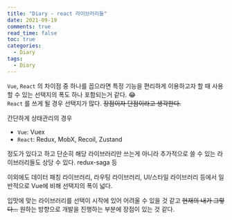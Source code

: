 ```yaml
---
title: "Diary - react 라이브러리들"
date: 2021-09-19
comments: true
read_time: false
toc: true
categories:
  - Diary
tags:
  - Diary
---
```


`Vue`, `React` 의 차이점 중 하나를 꼽으라면 특정 기능을 편리하게 이용하고자 할 때 사용할 수 있는 선택지의 폭도 하나 포함되는거 같다. 😂  
`React` 를 쓰게 될 경우 선택지가 많다. ~~장점이자 단점이라고 생각한다.~~

간단하게 상태관리의 경우

- `Vue`: Vuex
- `React`: Redux, MobX, Recoil, Zustand

정도가 있다고 하고 단순히 해당 라이브러리만 쓰는게 아니라 추가적으로 쓸 수 있는 라이브러리들도 상당 수 있다. redux-saga 등

이외에도 데이터 패칭 라이브러리, 라우팅 라이브러리, UI/스타일 라이브러리 등에서 일반적으로 Vue에 비해 선택지의 폭이 넓다.

입맛에 맞는 라이브러리를 선택이 시작에 있어 어려울 수 있을 것 같고 ~~현재의 내가 그렇다...~~ 원하는 방향으로 개발을 진행하는 부분에 장점이 있는 것 같다.
